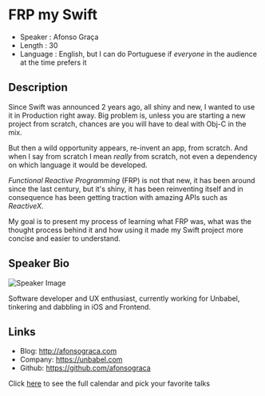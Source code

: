 FRP my Swift
========================

* Speaker   : Afonso Graça
* Length    : 30
* Language  : English, but I can do Portuguese if _everyone_ in the audience at the time prefers it

Description
-----------

Since Swift was announced 2 years ago, all shiny and new, I wanted to use it in Production right away. Big problem is, unless you are starting a new project from scratch, chances are you will have to deal with Obj-C in the mix.

But then a wild opportunity appears, re-invent an app, from scratch. And when I say from scratch I mean *really* from scratch, not even a dependency on which language it would be developed.

_Functional Reactive Programming_ (FRP) is not that new, it has been around since the last century, but it's shiny, it has been reinventing itself and in consequence has been getting traction with amazing APIs such as _ReactiveX_.

My goal is to present my process of learning what FRP was, what was the thought process behind it and how using it made my Swift project more concise and easier to understand.

Speaker Bio
-----------

![Speaker Image](https://avatars3.githubusercontent.com/u/4775087?v=3&s=400)

Software developer and UX enthusiast, currently working for Unbabel, tinkering and dabbling in iOS and Frontend.

Links
-----

* Blog: http://afonsograca.com
* Company: https://unbabel.com
* Github: https://github.com/afonsograca

Click [here][1] to see the full calendar and pick your favorite talks

[1]: https://pixels.camp/schedule/

